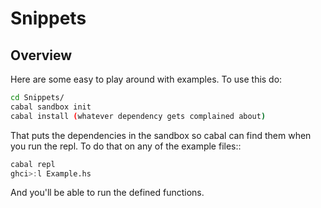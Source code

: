 Snippets
===

Overview
---

Here are some easy to play around with examples.  To use this do:

```bash
cd Snippets/
cabal sandbox init
cabal install (whatever dependency gets complained about)
```

That puts the dependencies in the sandbox so cabal can find them when you run the repl.  To do that on any of the example files::

```haskell
cabal repl
ghci>:l Example.hs
```

And you'll be able to run the defined functions.
